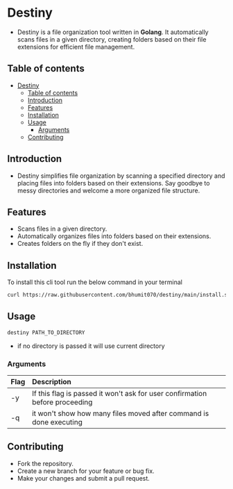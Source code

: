 # Destiny

- Destiny is a file organization tool written in **Golang**. It automatically scans files in a given directory, creating folders based on their file extensions for efficient file management.

## Table of contents

- [Destiny](#destiny)
  - [Table of contents](#table-of-contents)
  - [Introduction](#introduction)
  - [Features](#features)
  - [Installation](#installation)
  - [Usage](#usage)
    - [Arguments](#arguments)
  - [Contributing](#contributing)

## Introduction

- Destiny simplifies file organization by scanning a specified directory and placing files into folders based on their extensions. Say goodbye to messy directories and welcome a more organized file structure.

## Features

- Scans files in a given directory.
- Automatically organizes files into folders based on their extensions.
- Creates folders on the fly if they don't exist.

## Installation

To install this cli tool run the below command in your terminal

```bash
curl https://raw.githubusercontent.com/bhumit070/destiny/main/install.sh | bash
```

## Usage

```bash
destiny PATH_TO_DIRECTORY
```

- if no directory is passed it will use current directory

### Arguments

| Flag | Description                                                                 |
| :--- | :-------------------------------------------------------------------------- |
| -y   | If this flag is passed it won't ask for user confirmation before proceeding |
| -q   | it won't show how many files moved after command is done executing          |

## Contributing

- Fork the repository.
- Create a new branch for your feature or bug fix.
- Make your changes and submit a pull request.

